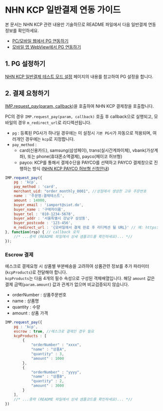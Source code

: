 # NHN KCP 일반결제 연동 가이드

본 문서는 NHN KCP 관련 내용만 기술하므로 README 파일에서 다음 일반결제 연동 정보를 확인하세요.

- [PC/모바일 웹에서 PG 연동하기](../README.md#pc-mobile)
- [모바일 앱 WebView에서 PG 연동하기](../README.md#webview)

## 1. PG 설정하기

<a href="https://guide.iamport.kr/bc4ded5d-c9f0-4f0e-bd1c-160859748fdd" target="_blank">NHN KCP 일반결제 테스트 모드 설정</a> 페이지의 내용를 참고하여 PG 설정을 합니다.

## 2. 결제 요청하기

[IMP.request_pay(param, callback)](https://docs.iamport.kr/sdk/javascript-sdk#request_pay)을 호출하여 NHN KCP 결제창을 호출합니다.

PC의 경우 `IMP.request_pay(param, callback)` 호출 후 callback으로 실행되고, 모바일의 경우 `m_redirect_url`로 리디렉션됩니다.

- `pg` : 등록된 PG사가 하나일 경우에는 미 설정시 `기본 PG사`가 자동으로 적용되며, 여러개인 경우에는 `kcp`로 지정합니다.
- `pay_method` : 
    - card(신용카드), samsung(삼성페이), trans(실시간계좌이체), vbank(가상계좌), 또는 phone(휴대폰소액결제), payco(페이코 허브형)
    - payco: KCP를 통해서 결제수단을 PAYCO를 선택하고 PAYCO 결제창으로 진행하는 방식 ([NHN KCP PAYCO 허브형 신청안내](https://sir.kr/main/service/p_payco_hub.php)) 


```javascript
IMP.request_pay({
    pg : 'kcp',
    pay_method : 'card',
    merchant_uid: "order_monthly_0001", //상점에서 생성한 고유 주문번호
    name : '주문명:결제테스트',
    amount : 14000,
    buyer_email : 'iamport@siot.do',
    buyer_name : '구매자이름',
    buyer_tel : '010-1234-5678',
    buyer_addr : '서울특별시 강남구 삼성동',
    buyer_postcode : '123-456',
    m_redirect_url : '{모바일에서 결제 완료 후 리디렉션 될 URL}' // 예: https://www.my-service.com/payments/complete/mobile
}, function(rsp) { // callback 로직
	//* ...중략 (README 파일에서 상세 샘플코드를 확인하세요)... *//
});
```

### Escrow 결제

에스크로 결제요청 시 상품별 부분배송을 고려하여 상품관련 정보를 추가 파라미터(`kcpProducts`)로 전달해야 합니다.  
`kcpProducts`는 다음 4개의 필수 속성으로 구성된 객체배열입니다. 해당 `amount` 값은 결제 금액(`param.amount`) 값과 관계가 없으며 비교검증되지 않습니다.

- orderNumber : 상품주문번호
- name : 상품명
- quantity : 수량
- amount : 상품 가격

```javascript
IMP.request_pay({
    pg : 'kcp',
    escrow : true, //에스크로 결제인 경우 필요
    kcpProducts : [
    	{
			"orderNumber" : "xxxx",
			"name" : "상품A",
			"quantity" : 3,
			"amount" : 1000
		},
		{
			"orderNumber" : "yyyy",
			"name" : "상품B",
			"quantity" : 2,
			"amount" : 3000
		}
	],
    //* ...중략 (README 파일에서 상세 샘플코드를 확인하세요)... *//
})
```


